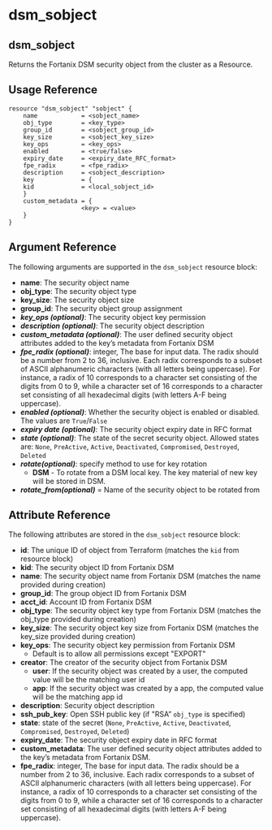 # dsm\_sobject

## dsm\_sobject

Returns the Fortanix DSM security object from the cluster as a Resource.

## Usage Reference

```
resource "dsm_sobject" "sobject" {
    name            = <sobject_name>
    obj_type        = <key_type>
    group_id        = <sobject_group_id>
    key_size        = <sobject_key_size>
    key_ops         = <key_ops>
    enabled         = <true/false>
    expiry_date     = <expiry_date_RFC_format>
    fpe_radix       = <fpe_radix>
    description     = <sobject_description>
    key             = {        
    kid             = <local_sobject_id>     
    }     
    custom_metadata = {        
                    <key> = <value>    
    }
}
```

## Argument Reference

The following arguments are supported in the `dsm_sobject` resource block:

* **name**: The security object name
* **obj\_type**: The security object type
* **key\_size**: The security object size
* **group\_id**: The security object group assignment
* _**key\_ops (optional)**_: The security object key permission
* _**description (optional)**_: The security object description
* _**custom_metadata (optional)**_: The user defined security object attributes added to the key’s metadata from Fortanix DSM
* _**fpe\_radix (optional)**_: integer, The base for input data. The radix should be a number from 2 to 36, inclusive. Each radix corresponds to a subset of ASCII alphanumeric characters (with all letters being uppercase). For instance, a radix of 10 corresponds to a character set consisting of the digits from 0 to 9, while a character set of 16 corresponds to a character set consisting of all hexadecimal digits (with letters A-F being uppercase).
* _**enabled (optional)**_: Whether the security object is enabled or disabled. The values are `True`/`False` 
* _**expiry date (optional)**_: The security object expiry date in RFC format 
* _**state (optional)**_: The state of the secret security object. Allowed states are: `None`, `PreActive`, `Active`, `Deactivated`, `Compromised`, `Destroyed`, `Deleted`
* _**rotate(optional)**_: specify method to use for key rotation 
  * **DSM** - To rotate from a DSM local key. The key material of new key will be stored in DSM.
* _**rotate_from(optional)**_  = Name of the security object to be rotated from

## Attribute Reference

The following attributes are stored in the `dsm_sobject` resource block:

* **id**: The unique ID of object from Terraform (matches the `kid` from resource block)
* **kid**: The security object ID from Fortanix DSM
* **name**: The security object name from Fortanix DSM (matches the name provided during creation)
*  **group_id**: The group object ID from Fortanix DSM
* **acct\_id**: Account ID from Fortanix DSM
* **obj\_type**: The security object key type from Fortanix DSM (matches the obj_type provided during creation)
* **key\_size**: The security object key size from Fortanix DSM (matches the key_size provided during creation)
* **key\_ops**: The security object key permission from Fortanix DSM
  * Default is to allow all permissions except "EXPORT"
* **creator**: The creator of the security object from Fortanix DSM
  * **user**: If the security object was created by a user, the computed value will be the matching user id
  * **app**: If the security object was created by a app, the computed value will be the matching app id
* **description**: Security object description
* **ssh\_pub\_key**: Open SSH public key (if "RSA” `obj_type` is specified)
* **state**: state of the secret (`None`, `PreActive`, `Active`, `Deactivated`, `Compromised`, `Destroyed`, `Deleted`)
* **expiry\_date**: The security object expiry date in RFC format
* **custom\_metadata**: The user defined security object attributes added to the key’s metadata from Fortanix DSM.
* **fpe\_radix**:   integer, The base for input data. The radix should be a number from 2 to 36, inclusive. Each radix corresponds to a subset of ASCII alphanumeric characters (with all letters being uppercase). For instance, a radix of 10 corresponds to a character set consisting of the digits from 0 to 9, while a character set of 16 corresponds to a character set consisting of all hexadecimal digits (with letters A-F being uppercase).
